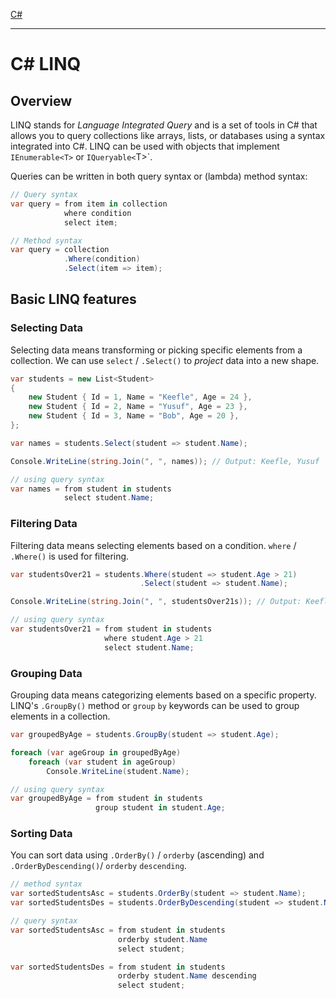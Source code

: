 [C#](csharp)

---
# C# LINQ
## Overview
LINQ stands for *Language Integrated Query* and is a set of tools in C# that allows you to query collections like arrays, lists, or databases using a syntax integrated into C#. LINQ can be used with objects that implement `IEnumerable<T>` or `IQueryable<`T>`.

Queries can be written in both query syntax or (lambda) method syntax:
```csharp
// Query syntax
var query = from item in collection
			where condition
			select item;
```

```csharp
// Method syntax
var query = collection
			.Where(condition)
			.Select(item => item);
```

## Basic LINQ features
### Selecting Data
Selecting data means transforming or picking specific elements from a collection. We can use `select` / `.Select()` to *project* data into a new shape.

```csharp
var students = new List<Student>
{
	new Student { Id = 1, Name = "Keefle", Age = 24 },
	new Student { Id = 2, Name = "Yusuf", Age = 23 },
	new Student { Id = 3, Name = "Bob", Age = 20 },
};

var names = students.Select(student => student.Name);

Console.WriteLine(string.Join(", ", names)); // Output: Keefle, Yusuf
```

```csharp
// using query syntax
var names = from student in students
			select student.Name;
```

### Filtering Data
Filtering data means selecting elements based on a condition. `where` / `.Where()` is used for filtering.

```csharp
var studentsOver21 = students.Where(student => student.Age > 21)
							 .Select(student => student.Name);

Console.WriteLine(string.Join(", ", studentsOver21s)); // Output: Keefle, Yusuf
```

```csharp
// using query syntax
var studentsOver21 = from student in students
					 where student.Age > 21
					 select student.Name;
```

### Grouping Data
Grouping data means categorizing elements based on a specific property. LINQ's `.GroupBy()` method or `group` `by` keywords can be used to group elements in a collection.

```csharp
var groupedByAge = students.GroupBy(student => student.Age);

foreach (var ageGroup in groupedByAge)
	foreach (var student in ageGroup)
		Console.WriteLine(student.Name);
```

```csharp
// using query syntax
var groupedByAge = from student in students
				   group student in student.Age;
```

### Sorting Data
You can sort data using `.OrderBy()` / `orderby` (ascending) and `.OrderByDescending()`/ `orderby` `descending`.

```csharp
// method syntax
var sortedStudentsAsc = students.OrderBy(student => student.Name);
var sortedStudentsDes = students.OrderByDescending(student => student.Name);
```

```csharp
// query syntax
var sortedStudentsAsc = from student in students
						orderby student.Name
						select student;

var sortedStudentsDes = from student in students
						orderby student.Name descending
						select student;
```
